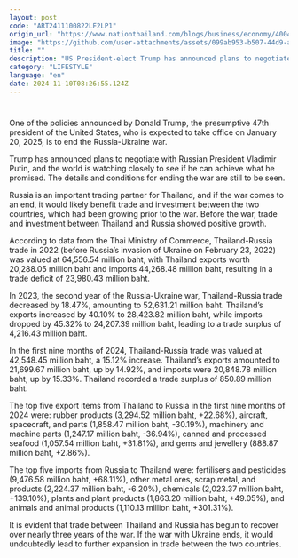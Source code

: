 ```yaml
---
layout: post
code: "ART2411100822LF2LP1"
origin_url: "https://www.nationthailand.com/blogs/business/economy/40043162"
image: "https://github.com/user-attachments/assets/099ab953-b507-44d9-a6b9-deed00de0f6d"
title: ""
description: "US President-elect Trump has announced plans to negotiate with Vladimir Putin on ending Russia-Ukraine war"
category: "LIFESTYLE"
language: "en"
date: 2024-11-10T08:26:55.124Z
---
```


# 









One of the policies announced by Donald Trump, the presumptive 47th president of the United States, who is expected to take office on January 20, 2025, is to end the Russia-Ukraine war.

Trump has announced plans to negotiate with Russian President Vladimir Putin, and the world is watching closely to see if he can achieve what he promised. The details and conditions for ending the war are still to be seen.

Russia is an important trading partner for Thailand, and if the war comes to an end, it would likely benefit trade and investment between the two countries, which had been growing prior to the war. Before the war, trade and investment between Thailand and Russia showed positive growth.

According to data from the Thai Ministry of Commerce, Thailand-Russia trade in 2022 (before Russia’s invasion of Ukraine on February 23, 2022) was valued at 64,556.54 million baht, with Thailand exports worth 20,288.05 million baht and imports 44,268.48 million baht, resulting in a trade deficit of 23,980.43 million baht.

In 2023, the second year of the Russia-Ukraine war, Thailand-Russia trade decreased by 18.47%, amounting to 52,631.21 million baht. Thailand’s exports increased by 40.10% to 28,423.82 million baht, while imports dropped by 45.32% to 24,207.39 million baht, leading to a trade surplus of 4,216.43 million baht.

In the first nine months of 2024, Thailand-Russia trade was valued at 42,548.45 million baht, a 15.12% increase. Thailand’s exports amounted to 21,699.67 million baht, up by 14.92%, and imports were 20,848.78 million baht, up by 15.33%. Thailand recorded a trade surplus of 850.89 million baht.

The top five export items from Thailand to Russia in the first nine months of 2024 were: rubber products (3,294.52 million baht, +22.68%), aircraft, spacecraft, and parts (1,858.47 million baht, -30.19%), machinery and machine parts (1,247.17 million baht, -36.94%), canned and processed seafood (1,057.54 million baht, +31.81%), and gems and jewellery (888.87 million baht, +2.86%).

The top five imports from Russia to Thailand were: fertilisers and pesticides (9,476.58 million baht, +68.11%), other metal ores, scrap metal, and products (2,224.37 million baht, -6.20%), chemicals (2,023.37 million baht, +139.10%), plants and plant products (1,863.20 million baht, +49.05%), and animals and animal products (1,110.13 million baht, +301.31%).

It is evident that trade between Thailand and Russia has begun to recover over nearly three years of the war. If the war with Ukraine ends, it would undoubtedly lead to further expansion in trade between the two countries.
